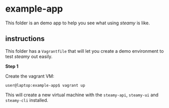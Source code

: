 # example-app

This folder is an demo app to help you see what using *steamy* is like.

## instructions

This folder has a `Vagrantfile` that will let you create a demo environment
to test *steamy* out easily.

**Step 1**

Create the vagrant VM:

```
user@laptop:example-app$ vagrant up
```

This will create a new virtual machine with the `steamy-api`, `steamy-ui` and
`steamy-cli` installed.

